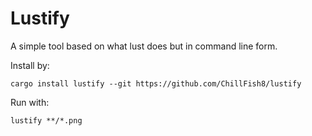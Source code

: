 # Lustify

A simple tool based on what lust does but in command line form.

Install by:
```shell
cargo install lustify --git https://github.com/ChillFish8/lustify
```

Run with:
```shell
lustify **/*.png
```